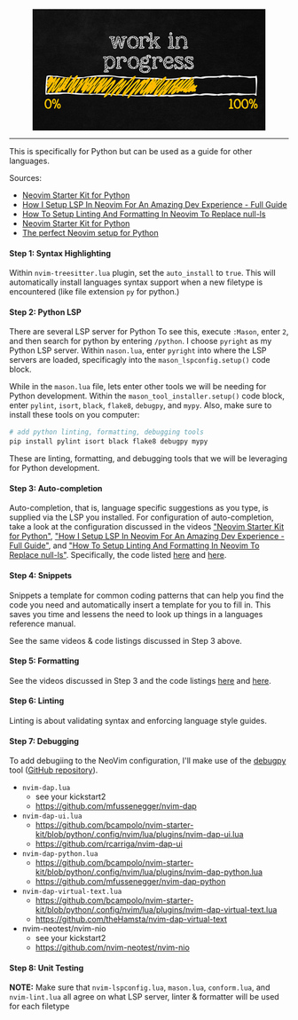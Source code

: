<!--
Maintainer:   jeffskinnerbox@yahoo.com / www.jeffskinnerbox.me
Version:      0.0.1
-->

<div align="center">
<img src="https://raw.githubusercontent.com/jeffskinnerbox/blog/main/content/images/banners-bkgrds/work-in-progress.jpg" title="These materials require additional work and are not ready for general use." align="center" width=420px height=219px>
</div>

---

This is specifically for Python but can be used as a guide for other languages.

Sources:

* [Neovim Starter Kit for Python][01]
* [How I Setup LSP In Neovim For An Amazing Dev Experience - Full Guide][02]
* [How To Setup Linting And Formatting In Neovim To Replace null-ls][03]
* [Neovim Starter Kit for Python](https://github.com/bcampolo/nvim-starter-kit/tree/python#neovim-starter-kit-for-python-)
* [The perfect Neovim setup for Python](https://www.youtube.com/watch?v=4BnVeOUeZxc)


#### Step 1: Syntax Highlighting

Within `nvim-treesitter.lua` plugin, set the `auto_install` to `true`.
This will automatically install languages syntax support
when a new filetype is encountered (like  file extension `py` for python.)


#### Step 2: Python LSP

There are several LSP server for Python
To see this, execute `:Mason`, enter `2`, and then search for python by entering `/python`.
I choose `pyright` as my Python LSP server.
Within `nason.lua`, enter `pyright` into where the LSP servers are loaded,
specificagly into the `mason_lspconfig.setup()` code block.

While in the `mason.lua` file, lets enter other tools we will be needing for Python development.
Within the `mason_tool_installer.setup()` code block,
enter `pylint`, `isort`, `black`, `flake8`, `debugpy`, and `mypy`.
Also, make sure to install these tools on you computer:

```bash
# add python linting, formatting, debugging tools
pip install pylint isort black flake8 debugpy mypy
```

These are linting, formatting, and debugging tools that we will be leveraging for Python development.


#### Step 3: Auto-completion

Auto-completion, that is, language specific suggestions as you type,
is supplied via the LSP you installed.
For configuration of auto-completion,
take a look at the configuration discussed in the videos
["Neovim Starter Kit for Python"][01],
["How I Setup LSP In Neovim For An Amazing Dev Experience - Full Guide"][02],
and ["How To Setup Linting And Formatting In Neovim To Replace null-ls"][03].
Specifically, the code listed [here][04] and [here][05].


#### Step 4: Snippets

Snippets a template for common coding patterns that can help you find the code you need
and automatically insert a template for you to fill in.
This saves you time and lessens the need to look up things in a languages reference manual.

See the same videos & code listings discussed in Step 3 above.


#### Step 5: Formatting

See the videos discussed in Step 3 and the code listings [here][06] and [here][07].


#### Step 6: Linting

Linting is about validating syntax and enforcing language style guides.


#### Step 7: Debugging

To add debugiing to the NeoVim configuration,
I'll make use of the [debugpy][08] tool ([GitHub repository][09]).

* `nvim-dap.lua`
    * see your kickstart2
    * <https://github.com/mfussenegger/nvim-dap>
* `nvim-dap-ui.lua`
    * <https://github.com/bcampolo/nvim-starter-kit/blob/python/.config/nvim/lua/plugins/nvim-dap-ui.lua>
    * <https://github.com/rcarriga/nvim-dap-ui>
* `nvim-dap-python.lua`
    * <https://github.com/bcampolo/nvim-starter-kit/blob/python/.config/nvim/lua/plugins/nvim-dap-python.lua>
    * <https://github.com/mfussenegger/nvim-dap-python>
* `nvim-dap-virtual-text.lua`
    * <https://github.com/bcampolo/nvim-starter-kit/blob/python/.config/nvim/lua/plugins/nvim-dap-virtual-text.lua>
    * <https://github.com/theHamsta/nvim-dap-virtual-text>
* nvim-neotest/nvim-nio
    * see your kickstart2
    * <https://github.com/nvim-neotest/nvim-nio>


#### Step 8: Unit Testing

**NOTE:** Make sure that `nvim-lspconfig.lua`, `mason.lua`, `conform.lua`, and `nvim-lint.lua` all agree on what LSP server, linter & formatter will be used for each filetype

[01]:https://www.youtube.com/watch?v=jWZ_JeLgDxU
[02]:https://www.youtube.com/watch?v=NL8D8EkphUw
[03]:https://www.youtube.com/watch?v=ybUE4D80XSk
[04]:https://github.com/bcampolo/nvim-starter-kit/blob/python/.config/nvim/lua/plugins/nvim-cmp.lua
[05]:https://github.com/josean-dev/dev-environment-files/blob/main/.config/nvim/lua/josean/plugins/nvim-cmp.lua
[06]:https://github.com/bcampolo/nvim-starter-kit/blob/python/.config/nvim/lua/plugins/nvim-lspconfig.lua
[07]:https://github.com/josean-dev/dev-environment-files/blob/main/.config/nvim/lua/josean/plugins/lsp/lspconfig.lua
[08]:https://pypi.org/project/debugpy/
[09]:https://github.com/microsoft/debugpy
